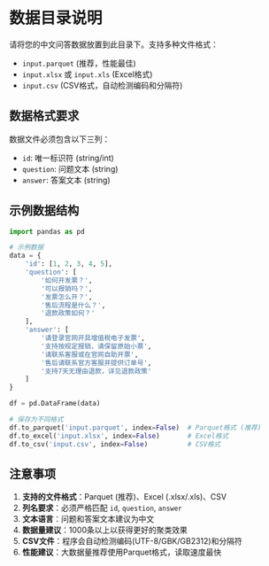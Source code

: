 # 数据目录说明

请将您的中文问答数据放置到此目录下。支持多种文件格式：

- `input.parquet` (推荐，性能最佳)
- `input.xlsx` 或 `input.xls` (Excel格式)
- `input.csv` (CSV格式，自动检测编码和分隔符)

## 数据格式要求

数据文件必须包含以下三列：

- `id`: 唯一标识符 (string/int)
- `question`: 问题文本 (string)
- `answer`: 答案文本 (string)

## 示例数据结构

```python
import pandas as pd

# 示例数据
data = {
    'id': [1, 2, 3, 4, 5],
    'question': [
        '如何开发票？',
        '可以报销吗？',
        '发票怎么开？',
        '售后流程是什么？',
        '退款政策如何？'
    ],
    'answer': [
        '请登录官网开具增值税电子发票',
        '支持按规定报销，请保留原始小票',
        '请联系客服或在官网自助开票',
        '售后请联系官方客服并提供订单号',
        '支持7天无理由退款，详见退款政策'
    ]
}

df = pd.DataFrame(data)

# 保存为不同格式
df.to_parquet('input.parquet', index=False)  # Parquet格式 (推荐)
df.to_excel('input.xlsx', index=False)       # Excel格式
df.to_csv('input.csv', index=False)          # CSV格式
```

## 注意事项

1. **支持的文件格式**：Parquet (推荐)、Excel (.xlsx/.xls)、CSV
2. **列名要求**：必须严格匹配 `id`, `question`, `answer`
3. **文本语言**：问题和答案文本建议为中文
4. **数据量建议**：1000条以上以获得更好的聚类效果
5. **CSV文件**：程序会自动检测编码(UTF-8/GBK/GB2312)和分隔符
6. **性能建议**：大数据量推荐使用Parquet格式，读取速度最快

